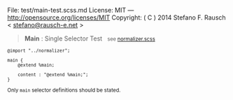 File:      test/main-test.scss.md
License:   MIT — http://opensource.org/licenses/MIT
Copyright: ( C ) 2014 Stefano F. Rausch < stefano@rausch-e.net >

> **Main** : Single Selector Test  
> <small> see [normalizer.scss](../_normalizer.scss.md) </smalll>

    @import "../normalizer";

    main {
        @extend %main;

        content : "@extend %main;";
    }

Only `main` selector definitions should be stated.
